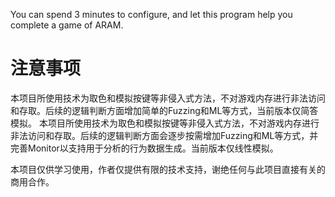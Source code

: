 You can spend 3 minutes to configure, and let this program help you complete a game of ARAM.

# 注意事项
本项目所使用技术为取色和模拟按键等非侵入式方法，不对游戏内存进行非法访问和存取。后续的逻辑判断方面增加简单的Fuzzing和ML等方式，当前版本仅简答模拟。
本项目所使用技术为取色和模拟按键等非侵入式方法，不对游戏内存进行非法访问和存取。后续的逻辑判断方面会逐步按需增加Fuzzing和ML等方式，并完善Monitor以支持用于分析的行为数据生成。当前版本仅线性模拟。

本项目仅供学习使用，作者仅提供有限的技术支持，谢绝任何与此项目直接有关的商用合作。
